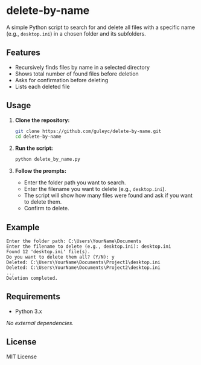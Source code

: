 # delete-by-name
A simple Python script to search for and delete all files with a specific name (e.g., `desktop.ini`) in a chosen folder and its subfolders.

## Features

- Recursively finds files by name in a selected directory
- Shows total number of found files before deletion
- Asks for confirmation before deleting
- Lists each deleted file

## Usage

1. **Clone the repository:**
   ```sh
   git clone https://github.com/guleyc/delete-by-name.git
   cd delete-by-name
   ```

2. **Run the script:**
   ```sh
   python delete_by_name.py
   ```

3. **Follow the prompts:**
   - Enter the folder path you want to search.
   - Enter the filename you want to delete (e.g., `desktop.ini`).
   - The script will show how many files were found and ask if you want to delete them.
   - Confirm to delete.

## Example

```
Enter the folder path: C:\Users\YourName\Documents
Enter the filename to delete (e.g., desktop.ini): desktop.ini
Found 12 'desktop.ini' file(s).
Do you want to delete them all? (Y/N): y
Deleted: C:\Users\YourName\Documents\Project1\desktop.ini
Deleted: C:\Users\YourName\Documents\Project2\desktop.ini
...
Deletion completed.
```

## Requirements

- Python 3.x

_No external dependencies._

## License

MIT License
